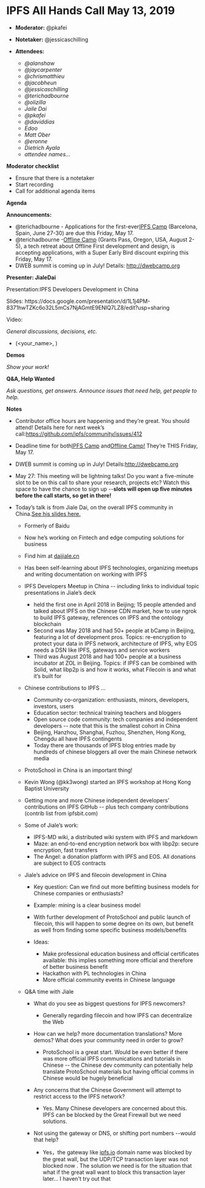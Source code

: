 # IPFS All Hands Call May 13, 2019

-   **Moderator:** @pkafei
-   **Notetaker:** @jessicaschilling
-   **Attendees:**

    -   _@alanshaw_
    -   _@jaycarpenter_
    -   _@chrismatthieu_
    -   _@jacobheun_
    -   _@jessicaschilling_
    -   _@terichadbourne_
    -   _@olizilla_
    -   _Jaile Dai_
    -   _@pkafei_
    -   _@daviddias_
    -   _Edoo_
    -   _Matt Ober_
    -   _@eronne_
    -   _Dietrich Ayala_
    -   _attendee names..._

  


**Moderator checklist**

-   Ensure that there is a notetaker
-   Start recording
-   Call for additional agenda items

  


**Agenda**

  


**Announcements:**

-   @terichadbourne - Applications for the first-ever[IPFS Camp](https://camp.ipfs.io/) (Barcelona, Spain, June 27-30) are due this Friday, May 17.
-   @terichadbourne -[Offline Camp](http://offlinefirst.org/camp/) (Grants Pass, Oregon, USA, August 2-5), a tech retreat about Offline First development and design, is accepting applications, with a Super Early Bird discount expiring this Friday, May 17.
-   DWEB summit is coming up in July! Details: <http://dwebcamp.org> 

  


**Presenter: JialeDai**

Presentation:IPFS Developers Development in China

Slides: https&#x3A;//docs.google.com/presentation/d/1L1j4PM-8371hwTZKc6o32L5mCs7NjAGmtE9ENlQ7LZ8/edit?usp=sharing

Video:

_General discussions, decisions, etc._

-   (&lt;your_name>, )

  


**Demos**

_Show your work!_

  


**Q&A, Help Wanted**

_Ask questions, get answers. Announce issues that need help, get people to help._

  


**Notes**

-   Contributor office hours are happening and they’re great. You should attend! Details here for next week’s call:<https://github.com/ipfs/community/issues/412> 
-   Deadline time for both[IPFS Camp](https://camp.ipfs.io/) and[Offline Camp!](http://offlinefirst.org/camp/) They’re THIS Friday, May 17.
-   DWEB summit is coming up in July! Details:<http://dwebcamp.org> 
-   May 27: This meeting will be lightning talks! Do you want a five-minute slot to be on this call to share your research, projects etc? Watch this space to have the chance to sign up --**slots will open up five minutes before the call starts, so get in there!**
-   Today’s talk is from Jiale Dai, on the overall IPFS community in China.[See his slides here.](https://drive.google.com/file/d/1vL6mO-LUR2dknnyifFAeVHGbWVG_Q5n0/view)

    -   Formerly of Baidu
    -   Now he’s working on Fintech and edge computing solutions for business
    -   Find him at [daijiale.cn](http://daijiale.cn)
    -   Has been self-learning about IPFS technologies, organizing meetups and writing documentation on working with IPFS
    -   IPFS Developers Meetup in China -- including links to individual topic presentations in Jiale’s deck

        -    held the first one in April 2018 in Beijing; 15 people attended and talked about IPFS on the Chinese CDN market, how to use ngrok to build IPFS gateway, references on IPFS and the ontology blockchain
        -   Second was May 2018 and had 50+ people at bCamp in Beijing, featuring a lot of development pros. Topics: re-encryption to protect your data in IPFS network, architecture of IPFS, why EOS needs a DSN like IPFS, gateways and service workers
        -   Third was August 2018 and had 100+ people at a business incubator at ZOL in Beijing. Topics: if IPFS can be combined with Solid, what libp2p is and how it works, what Filecoin is and what it’s built for

    -   Chinese contributions to IPFS …

        -   Community co-organization: enthusiasts, minors, developers, investors, users
        -   Education sector: technical training teachers and bloggers
        -   Open source code community: tech companies and independent developers -- note that this is the smallest cohort in China
        -   Beijing, Hanzhou, Shanghai, Fuzhou, Shenzhen, Hong Kong, Chengdu all have IPFS contingents
        -   Today there are thousands of IPFS blog entries made by hundreds of chinese bloggers all over the main Chinese network media

    -   ProtoSchool in China is an important thing!
    -   Kevin Wong (@kk3wong) started an IPFS workshop at Hong Kong Baptist University
    -   Getting more and more Chinese independent developers’ contributions on IPFS GitHub -- plus tech company contributions (contrib list from ipfsbit.com)
    -   Some of Jiale’s work:

        -   IPFS-MD wiki, a distributed wiki system with IPFS and markdown
        -   Maze: an end-to-end encryption network box with libp2p: secure encryption, fast transfers
        -   The Angel: a donation platform with IPFS and EOS. All donations are subject to EOS contracts

    -   Jiale’s advice on IPFS and filecoin development in China

        -   Key question: Can we find out more befitting business models for Chinese companies or enthusiasts?
        -   Example: mining is a clear business model
        -   With further development of ProtoSchool and public launch of filecoin, this will happen to some degree on its own, but benefit as well from finding some specific business models/benefits
        -   Ideas:

            -   Make professional education business and official certificates available: this implies something more official and therefore of better business benefit
            -   Hackathon with PL technologies in China
            -   More official community events in Chinese language

    -   Q&A time with Jiale

        -   What do you see as biggest questions for IPFS newcomers?

            -   Generally regarding filecoin and how IPFS can decentralize the Web

        -   How can we help? more documentation translations? More demos? What does your community need in order to grow?

            -   ProtoSchool is a great start. Would be even better if there was more official IPFS communications and tutorials in Chinese -- the Chinese dev community can potentially help translate ProtoSchool materials but having official comms in Chinese would be hugely beneficial

        -   Any concerns that the Chinese Government will attempt to restrict access to the IPFS network?

            -   Yes. Many Chinese developers are concerned about this. IPFS can be blocked by the Great Firewall but we need solutions.

        -   Not using the gateway or DNS, or shifting port numbers --would that help?

            -   Yes，the gateway like [ipfs.io](http://ipfs.io/) domain name was blocked by the great wall, but the UDP/TCP transaction layer was not blocked now . The solution we need is for the situation that what if the great wall want to block this transaction layer later... I haven't try out that
